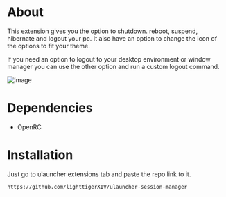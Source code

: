# About  
This extension gives you the option to shutdown. reboot, suspend, hibernate and logout your pc.
It also have an option to change the icon of the options to fit your theme.

If you need an option to logout to your desktop environment or window manager you can use the other option and run a custom logout command.

![image](https://user-images.githubusercontent.com/35658492/205598826-90f6c225-6ab4-4ae7-9127-f6284ad252da.png)


# Dependencies
- OpenRC


# Installation
Just go to ulauncher extensions tab and paste the repo link to it.

    https://github.com/lighttigerXIV/ulauncher-session-manager
